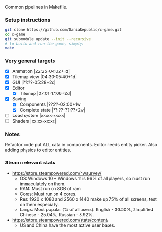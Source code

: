 Common pipelines in Makefile.

### Setup instructions
```bash
git clone https://github.com/DaniaRepublic/c-game.git
cd c-game
git submodule update --init --recursive
# to build and run the game, simply:
make
```

### Very general targets
  - [x] Animation         |22:25-04:02+1d|
  - [x] Tilemap view      |04:30-05:40+1d|
  - [x] GUI               |??:??-05:28+2d|
  - [x] Editor
    - [x] Tilemap         |07:01-17:08+2d|
  - [x] Saving
    - [x] Components      |??:??-02:00+1w|
    - [x] Complete state  |??:??-??:??+2w|
  - [ ] Load system       |xx:xx-xx:xx|
  - [ ] Shaders           |xx:xx-xx:xx|

### Notes
Refactor code put ALL data in components.
Editor needs entity picker. Also adding physics to editor entities.

### Steam relevant stats
  - https://store.steampowered.com/hwsurvey/
    - OS:    Windows 10 + Windows 11 is 96% of all players, so must run immaculately on them.
    - RAM:   Must run on 8GB of ram.
    - Cores: Must run on 4 cores.
    - Res:   1920 x 1080 and 2560 x 1440 make up 75% of all screens, test on them especially.
    - Langs: Most popular (% of all users): English - 36.50%, Simplified Chinese - 25.04%, Russian - 8.92%. 
  - https://store.steampowered.com/stats/content/
    - US and China have the most active user bases.

